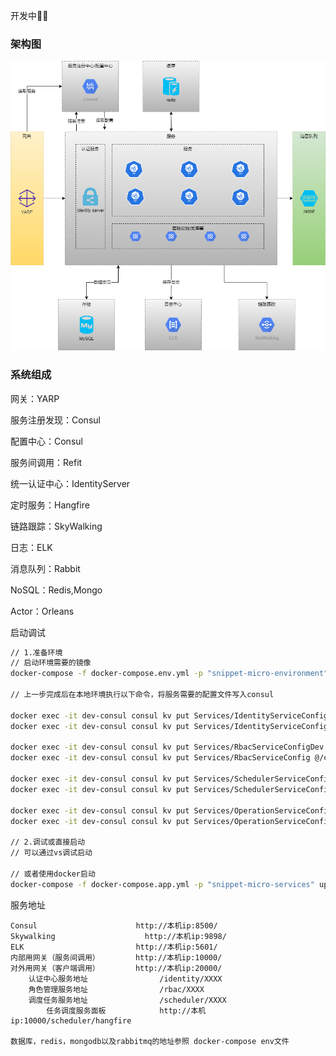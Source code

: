 开发中🐛🐛

### 架构图

![image](https://github.com/aishang2015/Snippet.Micro/blob/main/img/architecture.png)

### 系统组成

网关：YARP

服务注册发现：Consul

配置中心：Consul

服务间调用：Refit

统一认证中心：IdentityServer

定时服务：Hangfire

链路跟踪：SkyWalking

日志：ELK

消息队列：Rabbit

NoSQL：Redis,Mongo

Actor：Orleans



启动调试

```bash
// 1.准备环境
// 启动环境需要的镜像
docker-compose -f docker-compose.env.yml -p "snippet-micro-environment"  up -d

// 上一步完成后在本地环境执行以下命令，将服务需要的配置文件写入consul

docker exec -it dev-consul consul kv put Services/IdentityServiceConfigDev @/consul/kv/IdentityServiceConfig.dev.json
docker exec -it dev-consul consul kv put Services/IdentityServiceConfig @/consul/kv/IdentityServiceConfig.json

docker exec -it dev-consul consul kv put Services/RbacServiceConfigDev @/consul/kv/RbacServiceConfig.dev.json
docker exec -it dev-consul consul kv put Services/RbacServiceConfig @/consul/kv/RbacServiceConfig.json

docker exec -it dev-consul consul kv put Services/SchedulerServiceConfigDev @/consul/kv/SchedulerServiceConfig.dev.json
docker exec -it dev-consul consul kv put Services/SchedulerServiceConfig @/consul/kv/SchedulerServiceConfig.json

docker exec -it dev-consul consul kv put Services/OperationServiceConfigDev @/consul/kv/OperationServiceConfig.dev.json
docker exec -it dev-consul consul kv put Services/OperationServiceConfig @/consul/kv/OperationServiceConfig.json

// 2.调试或直接启动
// 可以通过vs调试启动

// 或者使用docker启动
docker-compose -f docker-compose.app.yml -p "snippet-micro-services" up -d
```



服务地址

```
Consul						http://本机ip:8500/
Skywalking 		              http://本机ip:9898/
ELK      					http://本机ip:5601/
内部用网关（服务间调用）		http://本机ip:10000/
对外用网关（客户端调用）		http://本机ip:20000/
	认证中心服务地址				/identity/XXXX
	角色管理服务地址				/rbac/XXXX
	调度任务服务地址				/scheduler/XXXX
		任务调度服务面板	   		http://本机ip:10000/scheduler/hangfire

数据库，redis，mongodb以及rabbitmq的地址参照 docker-compose env文件
	
```

